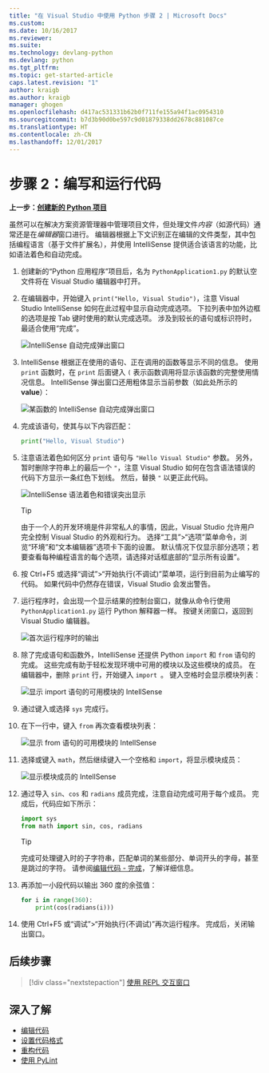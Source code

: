 ```yaml
---
title: "在 Visual Studio 中使用 Python 步骤 2 | Microsoft Docs"
ms.custom: 
ms.date: 10/16/2017
ms.reviewer: 
ms.suite: 
ms.technology: devlang-python
ms.devlang: python
ms.tgt_pltfrm: 
ms.topic: get-started-article
caps.latest.revision: "1"
author: kraigb
ms.author: kraigb
manager: ghogen
ms.openlocfilehash: d417ac531331b62b0f711fe155a94f1ac0954310
ms.sourcegitcommit: b7d3b90d0be597c9d01879338dd2678c881087ce
ms.translationtype: HT
ms.contentlocale: zh-CN
ms.lasthandoff: 12/01/2017
---
```

# <a name="step-2-writing-and-running-code"></a>步骤 2：编写和运行代码

**上一步：[创建新的 Python 项目](vs-tutorial-01-01.md)**

虽然可以在解决方案资源管理器中管理项目文件，但处理文件*内容*（如源代码）通常还是在*编辑器*窗口进行。 编辑器根据上下文识别正在编辑的文件类型，其中包括编程语言（基于文件扩展名），并使用 IntelliSense 提供适合该语言的功能，比如语法着色和自动完成。

1. 创建新的“Python 应用程序”项目后，名为 `PythonApplication1.py` 的默认空文件将在 Visual Studio 编辑器中打开。 

1. 在编辑器中，开始键入 `print("Hello, Visual Studio")`，注意 Visual Studio IntelliSense 如何在此过程中显示自动完成选项。 下拉列表中加外边框的选项是按 Tab 键时使用的默认完成选项。 涉及到较长的语句或标识符时，最适合使用“完成”。

    ![IntelliSense 自动完成弹出窗口](media/vs-getting-started-python-04-IntelliSense1b.png)

1. IntelliSense 根据正在使用的语句、正在调用的函数等显示不同的信息。 使用 `print` 函数时，在 `print` 后面键入 `(` 表示函数调用将显示该函数的完整使用情况信息。 IntelliSense 弹出窗口还用粗体显示当前参数（如此处所示的 **value**）：

    ![某函数的 IntelliSense 自动完成弹出窗口](media/vs-getting-started-python-05-IntelliSense2b.png)

1. 完成该语句，使其与以下内容匹配：

    ```python
    print("Hello, Visual Studio")
    ```

1. 注意语法着色如何区分 `print` 语句与 `"Hello Visual Studio"` 参数。 另外，暂时删除字符串上的最后一个 `"`，注意 Visual Studio 如何在包含语法错误的代码下方显示一条红色下划线。 然后，替换 `"` 以更正此代码。
 
    ![IntelliSense 语法着色和错误突出显示](media/vs-getting-started-python-06-IntelliSense3b.png)
 
    > [!Tip]
    > 由于一个人的开发环境是件非常私人的事情，因此，Visual Studio 允许用户完全控制 Visual Studio 的外观和行为。 选择“工具”>“选项”菜单命令，浏览“环境”和“文本编辑器”选项卡下面的设置。 默认情况下仅显示部分选项；若要查看每种编程语言的每个选项，请选择对话框底部的“显示所有设置”。 

1. 按 Ctrl+F5 或选择“调试”>“开始执行(不调试)”菜单项，运行到目前为止编写的代码。 如果代码中仍然存在错误，Visual Studio 会发出警告。
 
1. 运行程序时，会出现一个显示结果的控制台窗口，就像从命令行使用 `PythonApplication1.py` 运行 Python 解释器一样。 按键关闭窗口，返回到 Visual Studio 编辑器。

    ![首次运行程序时的输出](media/vs-getting-started-python-07-output.png)

1. 除了完成语句和函数外，IntelliSense 还提供 Python `import` 和 `from` 语句的完成。 这些完成有助于轻松发现环境中可用的模块以及这些模块的成员。 在编辑器中，删除 `print` 行，开始键入 `import `。 键入空格时会显示模块列表：

    ![显示 import 语句的可用模块的 IntellSense](media/vs-getting-started-python-08-import1.png)

1. 通过键入或选择 `sys` 完成行。

1. 在下一行中，键入 `from` 再次查看模块列表：

    ![显示 from 语句的可用模块的 IntellSense](media/vs-getting-started-python-09-import2.png)

1. 选择或键入 `math`，然后继续键入一个空格和 `import`，将显示模块成员：

    ![显示模块成员的 IntellSense](media/vs-getting-started-python-10-import3.png)

1. 通过导入 `sin`、`cos` 和 `radians` 成员完成，注意自动完成可用于每个成员。 完成后，代码应如下所示：

    ```python
    import sys  
    from math import sin, cos, radians          
    ```

    > [!Tip]
    > 完成可处理键入时的子字符串，匹配单词的某些部分、单词开头的字母，甚至是跳过的字符。 请参阅[编辑代码 - 完成](code-editing.md#completions)，了解详细信息。

1. 再添加一小段代码以输出 360 度的余弦值：

    ```python 
    for i in range(360):        
        print(cos(radians(i)))
    ```

1. 使用 Ctrl+F5 或“调试”>“开始执行(不调试)”再次运行程序。 完成后，关闭输出窗口。


## <a name="next-steps"></a>后续步骤

> [!div class="nextstepaction"]
> [使用 REPL 交互窗口](vs-tutorial-01-03.md)


## <a name="going-deeper"></a>深入了解

- [编辑代码](code-editing.md)
- [设置代码格式](code-formatting.md)
- [重构代码](code-refactoring.md)
- [使用 PyLint](code-pylint.md)

